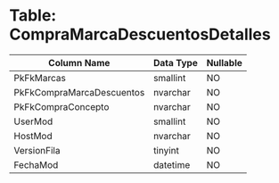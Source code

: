 # Table: CompraMarcaDescuentosDetalles

| Column Name | Data Type | Nullable |
|-------------|-----------|----------|
| PkFkMarcas | smallint | NO |
| PkFkCompraMarcaDescuentos | nvarchar | NO |
| PkFkCompraConcepto | nvarchar | NO |
| UserMod | smallint | NO |
| HostMod | nvarchar | NO |
| VersionFila | tinyint | NO |
| FechaMod | datetime | NO |
